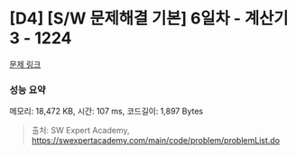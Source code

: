 # [D4] [S/W 문제해결 기본] 6일차 - 계산기3 - 1224 

[문제 링크](https://swexpertacademy.com/main/code/problem/problemDetail.do?contestProbId=AV14tDX6AFgCFAYD) 

### 성능 요약

메모리: 18,472 KB, 시간: 107 ms, 코드길이: 1,897 Bytes



> 출처: SW Expert Academy, https://swexpertacademy.com/main/code/problem/problemList.do
